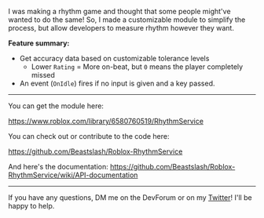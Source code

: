 I was making a rhythm game and thought that some people might've wanted to do the same! So, I made a customizable module to simplify the process, but allow developers to measure rhythm however they want.

**Feature summary:**
- Get accuracy data based on customizable tolerance levels
  - Lower `Rating` = More on-beat, but `0` means the player completely missed
- An event (`OnIdle`) fires if no input is given and a key passed.

---

You can get the module here: 

https://www.roblox.com/library/6580760519/RhythmService

You can check out or contribute to the code here: 

https://github.com/Beastslash/Roblox-RhythmService

And here's the documentation: https://github.com/Beastslash/Roblox-RhythmService/wiki/API-documentation

---

If you have any questions, DM me on the DevForum or on my [Twitter](https://twitter.com/Draguwro)! I'll be happy to help.
